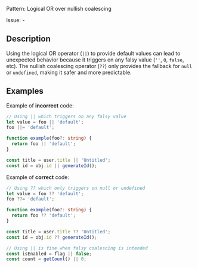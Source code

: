 Pattern: Logical OR over nullish coalescing

Issue: -

## Description

Using the logical OR operator (`||`) to provide default values can lead to unexpected behavior because it triggers on any falsy value (`''`, `0`, `false`, etc). The nullish coalescing operator (`??`) only provides the fallback for `null` or `undefined`, making it safer and more predictable.

## Examples

Example of **incorrect** code:
```ts
// Using || which triggers on any falsy value
let value = foo || 'default';
foo ||= 'default';

function example(foo?: string) {
  return foo || 'default';
}

const title = user.title || 'Untitled';
const id = obj.id || generateId();
```

Example of **correct** code:
```ts
// Using ?? which only triggers on null or undefined
let value = foo ?? 'default';
foo ??= 'default';

function example(foo?: string) {
  return foo ?? 'default';
}

const title = user.title ?? 'Untitled';
const id = obj.id ?? generateId();

// Using || is fine when falsy coalescing is intended
const isEnabled = flag || false;
const count = getCount() || 0;
```
